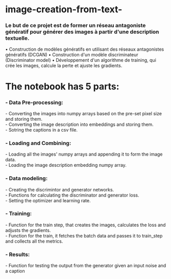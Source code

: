 # image-creation-from-text-
<h3> Le but de ce projet est de former un réseau antagoniste génératif pour générer des images à partir d'une description textuelle.  </h3>
• Construction de modèles génératifs en utilisant des réseaux antagonistes génératifs (DCGAN)
• Construction d'un modèle discriminateur (Discriminator model)
• Développement d'un algorithme de training, qui crée les images, calcule la perte et ajuste les gradients.

# The notebook has 5 parts:
<h3> - Data Pre-processing: </h3>
    - Converting the images into numpy arrays based on the pre-set pixel size and storing them.<br>
    - Converting the image description into embeddings and storing them.<br>
    - Sotring the captions in a csv file.<br>
<h3>- Loading and Combining:</h3>
    - Loading all the images' numpy arrays and appending it to form the image data.<br>
    - Loading the image description embedding numpy array.<br>
<h3>- Data modeling: </h3>
    - Creating the discrimintor and generator networks.<br>
    - Functions for calculating the discriminator and generator loss.<br>
    - Setting the optimizer and learning rate.<br>
<h3>- Training:</h3>
    - Function for the train step, that creates the images, calculates the loss and adjusts the gradients.<br>
    - Function for the train, it fetches the batch data and passes it to train_step and collects all the metrics.<br>
<h3>- Results:</h3>
    - Function for testing the output from the generator given an input noise and a caption<br>
